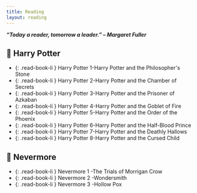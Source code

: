 ```yaml
---
title: Reading
layout: reading
---
```

***“Today a reader, tomorrow a leader.” – Margaret Fuller***

## 📙 Harry Potter

- {: .read-book-li } Harry Potter 1-Harry Potter and the Philosopher's Stone
- {: .read-book-li } Harry Potter 2-Harry Potter and the Chamber of Secrets
- {: .read-book-li } Harry Potter 3-Harry Potter and the Prisoner of Azkaban
- {: .read-book-li } Harry Potter 4-Harry Potter and the Goblet of Fire
- {: .read-book-li } Harry Potter 5-Harry Potter and the Order of the Phoenix
- {: .read-book-li } Harry Potter 6-Harry Potter and the Half-Blood Prince
- {: .read-book-li } Harry Potter 7-Harry Potter and the Deathly Hallows
- {: .read-book-li } Harry Potter 8-Harry Potter and the Cursed Child



## 📙 Nevermore
- {: .read-book-li } Nevermore 1 -The Trials of Morrigan Crow
- {: .read-book-li } Nevermore 2 -Wondersmith 
- {: .read-book-li } Nevermore 3 -Hollow Pox




